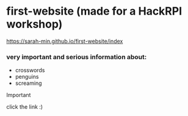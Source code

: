# first-website (made for a HackRPI workshop)
https://sarah-min.github.io/first-website/index

### very important and serious information about:
- crosswords
- penguins
- screaming

> [!IMPORTANT]
> click the link :)
